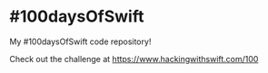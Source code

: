 # #100daysOfSwift
My #100daysOfSwift code repository!

Check out the challenge at https://www.hackingwithswift.com/100
